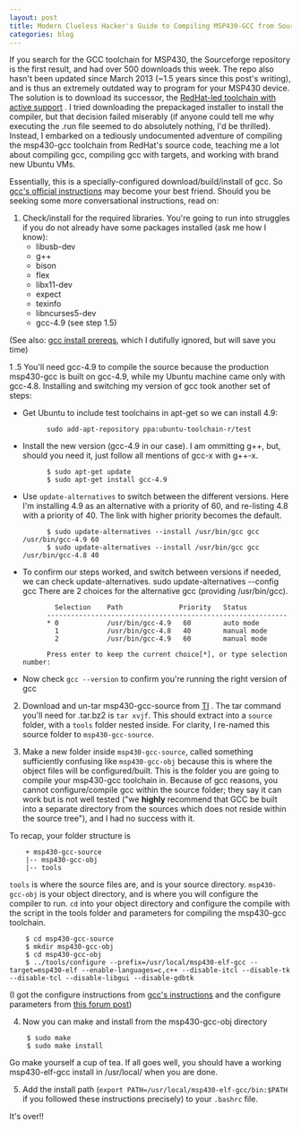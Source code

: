 ```yaml
---
layout: post
title: Modern Clueless Hacker's Guide to Compiling MSP430-GCC from Source
categories: blog
---
```


If you search for the GCC toolchain for MSP430, the Sourceforge repository is the first result, and had over 500 downloads this week. The repo also hasn't been updated since March 2013 (~1.5 years since this post's writing), and is thus an extremely outdated way to program for your MSP430 device. The solution is to download its successor, the [RedHat-led toolchain with active support](http://www.ti.com/tool/msp430-gcc-opensource) . I tried downloading the prepackaged installer to install the compiler, but that decision failed miserably (if anyone could tell me why executing the .run file seemed to do absolutely nothing, I'd be thrilled). Instead, I embarked on a tediously undocumented adventure of compiling the msp430-gcc toolchain from RedHat's source code, teaching me a lot about compiling gcc, compiling gcc with targets, and working with brand new Ubuntu VMs. 

Essentially, this is a specially-configured download/build/install of gcc. So [gcc's official instructions](https://gcc.gnu.org/install/) may become your best friend. Should you be seeking some more conversational instructions, read on:

1. Check/install for the required libraries. You're going to run into struggles if you do not already have some packages installed (ask me how I know):
	- libusb-dev
	- g++ 
	- bison
	- flex
	- libx11-dev
	- expect
	- texinfo
	- libncurses5-dev 
	- gcc-4.9 (see step 1.5)

(See also: [gcc install prereqs](https://gcc.gnu.org/install/prerequisites.html), which I dutifully ignored, but will save you time)

1 .5 You'll need gcc-4.9 to compile the source because the production msp430-gcc is built on gcc-4.9, while my Ubuntu machine came only with gcc-4.8. Installing and switching my version of gcc took another set of steps:
- Get Ubuntu to include test toolchains in apt-get so we can install 4.9:

			sudo add-apt-repository ppa:ubuntu-toolchain-r/test

- Install the new version (gcc-4.9 in our case). I am ommitting g++, but, should you need it, just follow all mentions of gcc-x with g++-x.

			$ sudo apt-get update
			$ sudo apt-get install gcc-4.9

- Use `update-alternatives` to switch between the different versions. Here I'm installing 4.9 as an alternative with a priority of 60, and re-listing 4.8 with a priority of 40. The link with higher priority becomes the default.

			$ sudo update-alternatives --install /usr/bin/gcc gcc /usr/bin/gcc-4.9 60
			$ sudo update-alternatives --install /usr/bin/gcc gcc /usr/bin/gcc-4.8 40

- To confirm our steps worked, and switch between versions if needed, we can check update-alternatives.
			sudo update-alternatives --config gcc
			There are 2 choices for the alternative gcc (providing /usr/bin/gcc).

			  Selection    Path              Priority   Status
			------------------------------------------------------------
			* 0            /usr/bin/gcc-4.9   60        auto mode
			  1            /usr/bin/gcc-4.8   40        manual mode
			  2            /usr/bin/gcc-4.9   60        manual mode

			Press enter to keep the current choice[*], or type selection number: 

- Now check `gcc --version` to confirm you're running the right version of gcc

2. Download and un-tar msp430-gcc-source from [TI](http://software-dl.ti.com/msp430/msp430_public_sw/mcu/msp430/MSPGCC/latest/index_FDS.html) . The tar command you'll need for .tar.bz2 is `tar xvjf`. This should extract into a `source` folder, with a `tools` folder nested inside. For clarity, I re-named this source folder to `msp430-gcc-source`. 

3. Make a new folder inside `msp430-gcc-source`, called something sufficiently confusing like `msp430-gcc-obj` because this is where the object files will be configured/built. This is the folder you are going to compile your msp430-gcc toolchain in. Because of gcc reasons, you cannot configure/compile gcc within the source folder; they say it can work but is not well tested ("we **highly** recommend that GCC be built into a separate directory from the sources which does not reside within the source tree"), and I had no success with it. 

To recap, your folder structure is

		+ msp430-gcc-source
		|-- msp430-gcc-obj
		|-- tools

`tools` is where the source files are, and is your source directory. `msp430-gcc-obj` is your object directory, and is where you will configure the compiler to run. `cd` into your object directory and configure the compile with the script in the tools folder and parameters for compiling the msp430-gcc toolchain.

		$ cd msp430-gcc-source
		$ mkdir msp430-gcc-obj
		$ cd msp430-gcc-obj
		$ ../tools/configure --prefix=/usr/local/msp430-elf-gcc --target=msp430-elf --enable-languages=c,c++ --disable-itcl --disable-tk --disable-tcl --disable-libgui --disable-gdbtk

(I got the configure instructions from [gcc's instructions](https://gcc.gnu.org/install/configure.html) and the configure parameters from [this forum post](http://e2e.ti.com/support/development_tools/compiler/f/343/p/365014/1284624.aspx))

4. Now you can make and install from the msp430-gcc-obj directory

		$ sudo make
		$ sudo make install

Go make yourself a cup of tea. If all goes well, you should have a working msp430-elf-gcc install in /usr/local/ when you are done. 

5. Add the install path (`export PATH=/usr/local/msp430-elf-gcc/bin:$PATH` if you followed these instructions precisely) to your `.bashrc` file. 

It's over!! 